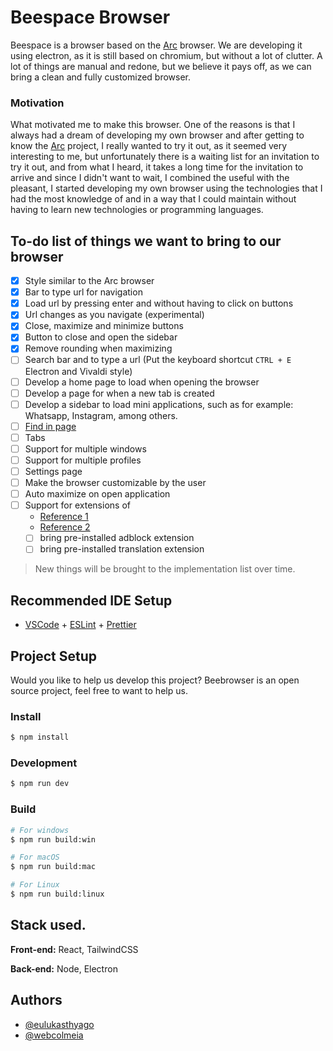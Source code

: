 # Beespace Browser

Beespace is a browser based on the [Arc](https://arc.net/) browser. We are developing it using electron, as it is still based on chromium, but without a lot of clutter. A lot of things are manual and redone, but we believe it pays off, as we can bring a clean and fully customized browser.

### Motivation

What motivated me to make this browser. One of the reasons is that I always had a dream of developing my own browser and after getting to know the [Arc](https://arc.net/) project, I really wanted to try it out, as it seemed very interesting to me, but unfortunately there is a waiting list for an invitation to try it out, and from what I heard, it takes a long time for the invitation to arrive and since I didn't want to wait, I combined the useful with the pleasant, I started developing my own browser using the technologies that I had the most knowledge of and in a way that I could maintain without having to learn new technologies or programming languages.

## To-do list of things we want to bring to our browser

- [x] Style similar to the Arc browser
- [x] Bar to type url for navigation
- [x] Load url by pressing enter and without having to click on buttons
- [x] Url changes as you navigate (experimental)
- [x] Close, maximize and minimize buttons
- [x] Button to close and open the sidebar
- [x] Remove rounding when maximizing
- [ ] Search bar and to type a url (Put the keyboard shortcut `CTRL + E` Electron and Vivaldi style)
- [ ] Develop a home page to load when opening the browser
- [ ] Develop a page for when a new tab is created
- [ ] Develop a sidebar to load mini applications, such as for example: Whatsapp, Instagram, among others.
- [ ] [Find in page](https://www.electronjs.org/docs/latest/api/webview-tag#webviewfindinpagetext-options)
- [ ] Tabs
- [ ] Support for multiple windows
- [ ] Support for multiple profiles
- [ ] Settings page
- [ ] Make the browser customizable by the user
- [ ] Auto maximize on open application
- [ ] Support for extensions of
  - [Reference 1](https://www.electronjs.org/pt/docs/latest/api/extensions)
  - [Reference 2](https://github.com/ramboxapp/electron-chrome-extensions)
  - [ ] bring pre-installed adblock extension
  - [ ] bring pre-installed translation extension

> New things will be brought to the implementation list over time.

## Recommended IDE Setup

- [VSCode](https://code.visualstudio.com/) + [ESLint](https://marketplace.visualstudio.com/items?itemName=dbaeumer.vscode-eslint) + [Prettier](https://marketplace.visualstudio.com/items?itemName=esbenp.prettier-vscode)

## Project Setup

Would you like to help us develop this project? Beebrowser is an open source project, feel free to want to help us.

### Install

```bash
$ npm install
```

### Development

```bash
$ npm run dev
```

### Build

```bash
# For windows
$ npm run build:win

# For macOS
$ npm run build:mac

# For Linux
$ npm run build:linux
```

## Stack used.

**Front-end:** React, TailwindCSS

**Back-end:** Node, Electron

## Authors

- [@eulukasthyago](https://www.github.com/eulukasthyago)
- [@webcolmeia](https://www.github.com/webcolmeia)
